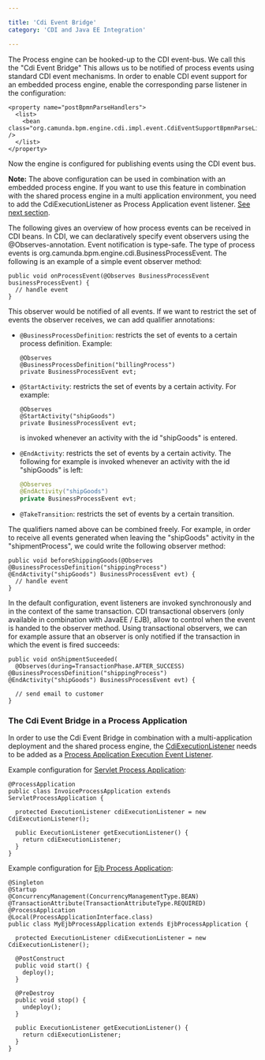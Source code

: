 ```yaml
---

title: 'Cdi Event Bridge'
category: 'CDI and Java EE Integration'

---
```



The Process engine can be hooked-up to the CDI event-bus. We call this the "Cdi Event Bridge" This allows us to be notified of process events using standard CDI event mechanisms. In order to enable CDI event support for an embedded process engine, enable the corresponding parse listener in the configuration:

    <property name="postBpmnParseHandlers">
      <list>
        <bean class="org.camunda.bpm.engine.cdi.impl.event.CdiEventSupportBpmnParseListener" />
      </list>
    </property>

Now the engine is configured for publishing events using the CDI event bus.
<div class="alert alert-info">
  <p>
    <strong>Note:</strong>
    The above configuration can be used in combination with an embedded process engine. If you want to use this feature in combination with the shared process engine in a multi application environment, you need to add the CdiExecutionListener as Process Application event listener. <a href="ref:#cdi-and-java-ee-integration-cdi-event-bridge-the-cdi-event-bridge-in-a-process-application">See next section</a>.
  </p>
</div>

The following gives an overview of how process events can be received in CDI beans. In CDI, we can declaratively specify event observers using the @Observes-annotation. Event notification is type-safe. The type of process events is org.camunda.bpm.engine.cdi.BusinessProcessEvent. The following is an example of a simple event observer method:

```
public void onProcessEvent(@Observes BusinessProcessEvent businessProcessEvent) {
  // handle event
}
```

This observer would be notified of all events. If we want to restrict the set of events the observer receives, we can add qualifier annotations:

* `@BusinessProcessDefinition`: restricts the set of events to a certain process definition. Example:

  ```
  @Observes
  @BusinessProcessDefinition("billingProcess")
  private BusinessProcessEvent evt;
  ```

* `@StartActivity`: restricts the set of events by a certain activity. For example:

  ```
  @Observes
  @StartActivity("shipGoods")
  private BusinessProcessEvent evt;
  ```

  is invoked whenever an activity with the id "shipGoods" is entered.

* `@EndActivity`: restricts the set of events by a certain activity. The following for example is invoked whenever an activity with the id "shipGoods" is left:

  ```java
  @Observes
  @EndActivity("shipGoods")
  private BusinessProcessEvent evt;
  ```

* `@TakeTransition`: restricts the set of events by a certain transition.

The qualifiers named above can be combined freely. For example, in order to receive all events generated when leaving the "shipGoods" activity in the "shipmentProcess", we could write the following observer method:

```
public void beforeShippingGoods(@Observes @BusinessProcessDefinition("shippingProcess") @EndActivity("shipGoods") BusinessProcessEvent evt) {
  // handle event
}
```

In the default configuration, event listeners are invoked synchronously and in the context of the same transaction. CDI transactional observers (only available in combination with JavaEE / EJB), allow to control when the event is handed to the observer method. Using transactional observers, we can for example assure that an observer is only notified if the transaction in which the event is fired succeeds:

```
public void onShipmentSuceeded(
  @Observes(during=TransactionPhase.AFTER_SUCCESS) @BusinessProcessDefinition("shippingProcess") @EndActivity("shipGoods") BusinessProcessEvent evt) {

  // send email to customer
}
```

### The Cdi Event Bridge in a Process Application

In order to use the Cdi Event Bridge in combination with a multi-application deployment and the shared process engine, the [CdiExecutionListener](ref:/api-references/javadoc/?org/camunda/bpm/engine/cdi/impl/event/CdiExecutionListener.html) needs to be added as a [Process Application Execution Event Listener](#process-applications-process-application-event-listeners).

Example configuration for [Servlet Process Application](#process-applications-the-process-application-class-the-servletprocessapplication):

    @ProcessApplication
    public class InvoiceProcessApplication extends ServletProcessApplication {

      protected ExecutionListener cdiExecutionListener = new CdiExecutionListener();

      public ExecutionListener getExecutionListener() {
        return cdiExecutionListener;
      }
    }

Example configuration for [Ejb Process Application](#process-applications-the-process-application-class-the-ejbprocessapplication):

    @Singleton
    @Startup
    @ConcurrencyManagement(ConcurrencyManagementType.BEAN)
    @TransactionAttribute(TransactionAttributeType.REQUIRED)
    @ProcessApplication
    @Local(ProcessApplicationInterface.class)
    public class MyEjbProcessApplication extends EjbProcessApplication {

      protected ExecutionListener cdiExecutionListener = new CdiExecutionListener();

      @PostConstruct
      public void start() {
        deploy();
      }

      @PreDestroy
      public void stop() {
        undeploy();
      }

      public ExecutionListener getExecutionListener() {
        return cdiExecutionListener;
      }
    }
